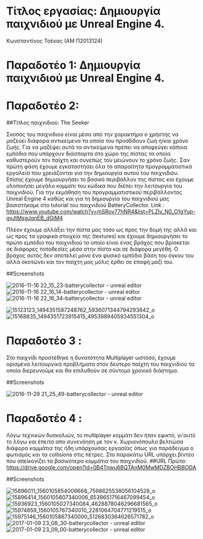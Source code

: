 # Τίτλος εργασίας: Δημιουργία παιχνιδιού με Unreal Engine 4.

Κωνσταντίνος Τσέκας (ΑΜ Π2013124)


# Παραδοτέο 1: Δημιουργία παιχνιδιού με Unreal Engine 4.

# Παραδοτέο 2: 

##Τίτλος παιχνιδιού: The Seeker

Σκοπός του παιχνιδιού είναι μέσα από την χαρακτήρα ο χρήστης να μαζεύει διάφορα αντικείμενα τα οποία του
προσδίδουν ζωή ή/και χρόνο ζωής. Για να μαζέψει αυτά τα αντικείμενα πρέπει να αποφεύγει κάποια εμπόδια που υπάρχουν διάσπαρτα 
στο χώρο της πίστας τα οποία καθυστερούν τον παίχτη και συνεπώς του μειώνουν το χρόνο ζωής. Σαν πρώτη φάση έχουμε εγκαταστήσει όλα τα 
απαραίτητα προγραμματιστικά εργαλεία που χρειάζονται για την δημιουργία αυτού του παιχνιδιόυ. Επίσης έχουμε δημιουργήσει το βασικό
περιβάλλον της πίστας και έχουμε υλοποιήσει μεγάλο κομμάτι του κώδικα που διέπει την λειτουργία του παιχνιδιού. Για την εκμάθηση του 
προγραμματιστικού περιβάλλοντος Unreal Engine 4 καθώς και για τη δημιουργία του παιχνιδιού μας βασιστήκαμε στο tutorial  του παιχνιδιού
BatteryCollector.
Link : https://www.youtube.com/watch?v=mSRov77hNR4&list=PLZlv_N0_O1gYup-gvJtMsgJqnEB_dGiM4

Πλέον έχουμε αλλάξει την πίστα μας τόσο ως προς την δομή της αλλά και ως προς τα γραφικά στοιχεία της (textures) και έχουμε δημιουργήσει το πρώτο εμπόδιο του παιχνιδιού το οποίο είναι ένας βράχος που βρίσκεται σε διάφορες τοποθεσίες μέσα στην πίστα και σε διάφορα μεγέθη. Ο βράχος αυτός δεν αποτελεί μόνο ένα φυσικό εμπόδιο βάση του όγκου του αλλά σκοτώνει και τον παίχτη μας μόλις έρθει σε επαφή μαζί του.


##Screenshots

![2016-11-16 22_15_23-batterycollector - unreal editor](https://cloud.githubusercontent.com/assets/17496439/20364107/983516c4-ac4a-11e6-9b3c-84c59624fc14.jpg)
![2016-11-16 22_16_14-batterycollector - unreal editor](https://cloud.githubusercontent.com/assets/17496439/20364109/9842cca6-ac4a-11e6-9dfe-4652d968278d.jpg)
![2016-11-16 22_16_34-batterycollector - unreal editor](https://cloud.githubusercontent.com/assets/17496439/20364108/983c2c48-ac4a-11e6-835c-cf09c24e3ec3.jpg)

![15123123_1494351587248762_5936071344794293642_o](https://cloud.githubusercontent.com/assets/17496439/20530163/3b4f8e40-b0db-11e6-98c9-b497a47ef6e0.jpg)
![15168835_1494351723915415_4953989405934551304_o](https://cloud.githubusercontent.com/assets/17496439/20530232/71a71666-b0db-11e6-9008-5dd13cfc2a20.jpg)


# Παραδοτέο 3 :

Στο παιχνίδι προστέθηκε η δυνατότητα Multiplayer ωστόσο, έχουμε ορισμένα λειτουργικά προβλήματα στον δεύτερο παίχτη του παιχνιδιού τα οποία διερευνούμε και θα επιλυθούν σε σύντομο χρονικό διάστημα.

##Screenshots

![2016-11-29 21_25_49-batterycollector - unreal editor](https://cloud.githubusercontent.com/assets/17496439/20725516/c38b4df4-b67a-11e6-953f-b8ca719d53cc.jpg)

# Παραδοτέο 4 :

 Λόγω τεχνικών δυσκολιών, το multiplayer κομμάτι δεν ήταν εφικτό, γι'αυτό το λόγω και έπειτα απο συνενόηση με τον κ. Χωριανόπουλο βελτιώσα διάφορα κομμάτια της ήδη υπάρχουσας εργασίας όπως για παράδειγμα ο φωτισμός και τα collisions στις πέτρες. Στο παρακάτω URL υπάρχει βίντεο που απείκονίζει τα βασικότερα κομμάτια του παιχνιδιού.
 ##URL
 Πρώτο: https://drive.google.com/open?id=0B4Tnwu6BQTAnM0MwMDZBOHBBODA
 
 ##Screenshots
 
 ![15896011_1560105854006668_7598625538056104528_o](https://cloud.githubusercontent.com/assets/17496439/21783375/c4fc54ca-d6bf-11e6-8b5d-c55cbfab914f.jpg)
![15896414_1560105807340006_6539651716467099454_o](https://cloud.githubusercontent.com/assets/17496439/21783376/c5003a0e-d6bf-11e6-912e-27f06823089f.jpg)
![15936923_1560105027340084_4628878046296681565_o](https://cloud.githubusercontent.com/assets/17496439/21783377/c50209a6-d6bf-11e6-8353-d355a3c88462.jpg)
![15974859_1560105767340010_2281064704771219515_o](https://cloud.githubusercontent.com/assets/17496439/21783378/c509605c-d6bf-11e6-8745-eb03ea2be93f.jpg)
![15975146_1560105867340000_5126830364626571782_o](https://cloud.githubusercontent.com/assets/17496439/21783379/c50a3a86-d6bf-11e6-883f-22a43b2dd23d.jpg)
 ![2017-01-09 23_08_30-batterycollector - unreal editor](https://cloud.githubusercontent.com/assets/17496439/21783577/aacbd5de-d6c0-11e6-9f16-c06379c1d456.jpg)
![2017-01-09 23_09_00-batterycollector - unreal editor](https://cloud.githubusercontent.com/assets/17496439/21783578/aacda6f2-d6c0-11e6-8db8-b26cc5c356e8.jpg)
 
